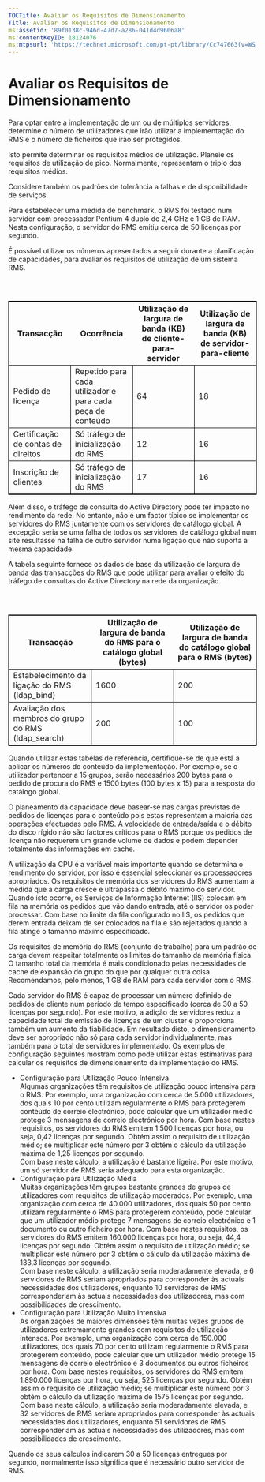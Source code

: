 ```yaml
---
TOCTitle: Avaliar os Requisitos de Dimensionamento
Title: Avaliar os Requisitos de Dimensionamento
ms:assetid: '89f0138c-946d-47d7-a286-041d4d9606a8'
ms:contentKeyID: 18124076
ms:mtpsurl: 'https://technet.microsoft.com/pt-pt/library/Cc747663(v=WS.10)'
---
```


Avaliar os Requisitos de Dimensionamento
========================================

Para optar entre a implementação de um ou de múltiplos servidores, determine o número de utilizadores que irão utilizar a implementação do RMS e o número de ficheiros que irão ser protegidos.

Isto permite determinar os requisitos médios de utilização. Planeie os requisitos de utilização de pico. Normalmente, representam o triplo dos requisitos médios.

Considere também os padrões de tolerância a falhas e de disponibilidade de serviços.

Para estabelecer uma medida de benchmark, o RMS foi testado num servidor com processador Pentium 4 duplo de 2,4 GHz e 1 GB de RAM. Nesta configuração, o servidor do RMS emitiu cerca de 50 licenças por segundo.

É possível utilizar os números apresentados a seguir durante a planificação de capacidades, para avaliar os requisitos de utilização de um sistema RMS.

###  

 
<table style="border:1px solid black;">
<colgroup>
<col width="25%" />
<col width="25%" />
<col width="25%" />
<col width="25%" />
</colgroup>
<thead>
<tr class="header">
<th>Transacção</th>
<th>Ocorrência</th>
<th>Utilização de largura de banda (KB) de cliente-para-servidor</th>
<th>Utilização de largura de banda (KB) de servidor-para-cliente</th>
</tr>
</thead>
<tbody>
<tr class="odd">
<td style="border:1px solid black;">Pedido de licença</td>
<td style="border:1px solid black;">Repetido para cada utilizador e para cada peça de conteúdo</td>
<td style="border:1px solid black;">64</td>
<td style="border:1px solid black;">18</td>
</tr>
<tr class="even">
<td style="border:1px solid black;">Certificação de contas de direitos</td>
<td style="border:1px solid black;">Só tráfego de inicialização do RMS</td>
<td style="border:1px solid black;">12</td>
<td style="border:1px solid black;">16</td>
</tr>
<tr class="odd">
<td style="border:1px solid black;">Inscrição de clientes</td>
<td style="border:1px solid black;">Só tráfego de inicialização do RMS</td>
<td style="border:1px solid black;">17</td>
<td style="border:1px solid black;">16</td>
</tr>
</tbody>
</table>
  
Além disso, o tráfego de consulta do Active Directory pode ter impacto no rendimento da rede. No entanto, não é um factor típico se implementar os servidores do RMS juntamente com os servidores de catálogo global. A excepção seria se uma falha de todos os servidores de catálogo global num site resultasse na falha de outro servidor numa ligação que não suporta a mesma capacidade.
  
A tabela seguinte fornece os dados de base da utilização de largura de banda das transacções do RMS que pode utilizar para avaliar o efeito do tráfego de consultas do Active Directory na rede da organização.
  
###  

 
<table style="border:1px solid black;">
<colgroup>
<col width="33%" />
<col width="33%" />
<col width="33%" />
</colgroup>
<thead>
<tr class="header">
<th>Transacção</th>
<th>Utilização de largura de banda do RMS para o catálogo global (bytes)</th>
<th>Utilização de largura de banda do catálogo global para o RMS (bytes)</th>
</tr>
</thead>
<tbody>
<tr class="odd">
<td style="border:1px solid black;">Estabelecimento da ligação do RMS (ldap_bind)</td>
<td style="border:1px solid black;">1600</td>
<td style="border:1px solid black;">200</td>
</tr>
<tr class="even">
<td style="border:1px solid black;">Avaliação dos membros do grupo do RMS (ldap_search)</td>
<td style="border:1px solid black;">200</td>
<td style="border:1px solid black;">100</td>
</tr>
</tbody>
</table>
  
Quando utilizar estas tabelas de referência, certifique-se de que está a aplicar os números do conteúdo da implementação. Por exemplo, se o utilizador pertencer a 15 grupos, serão necessários 200 bytes para o pedido de procura do RMS e 1500 bytes (100 bytes x 15) para a resposta do catálogo global.
  
O planeamento da capacidade deve basear-se nas cargas previstas de pedidos de licenças para o conteúdo pois estas representam a maioria das operações efectuadas pelo RMS. A velocidade de entrada/saída e o débito do disco rígido não são factores críticos para o RMS porque os pedidos de licença não requerem um grande volume de dados e podem depender totalmente das informações em cache.
  
A utilização da CPU é a variável mais importante quando se determina o rendimento do servidor, por isso é essencial seleccionar os processadores apropriados. Os requisitos de memória dos servidores do RMS aumentam à medida que a carga cresce e ultrapassa o débito máximo do servidor. Quando isto ocorre, os Serviços de Informação Internet (IIS) colocam em fila na memória os pedidos que vão dando entrada, até o servidor os poder processar. Com base no limite da fila configurado no IIS, os pedidos que derem entrada deixam de ser colocados na fila e são rejeitados quando a fila atinge o tamanho máximo especificado.
  
Os requisitos de memória do RMS (conjunto de trabalho) para um padrão de carga devem respeitar totalmente os limites do tamanho da memória física. O tamanho total da memória é mais condicionado pelas necessidades de cache de expansão do grupo do que por qualquer outra coisa. Recomendamos, pelo menos, 1 GB de RAM para cada servidor com o RMS.
  
Cada servidor do RMS é capaz de processar um número definido de pedidos de cliente num período de tempo especificado (cerca de 30 a 50 licenças por segundo). Por este motivo, a adição de servidores reduz a capacidade total de emissão de licenças de um cluster e proporciona também um aumento da fiabilidade. Em resultado disto, o dimensionamento deve ser apropriado não só para cada servidor individualmente, mas também para o total de servidores implementado. Os exemplos de configuração seguintes mostram como pode utilizar estas estimativas para calcular os requisitos de dimensionamento da implementação do RMS.
  
-   Configuração para Utilização Pouco Intensiva  
    Algumas organizações têm requisitos de utilização pouco intensiva para o RMS. Por exemplo, uma organização com cerca de 5.000 utilizadores, dos quais 10 por cento utilizam regularmente o RMS para protegerem conteúdo de correio electrónico, pode calcular que um utilizador médio protege 3 mensagens de correio electrónico por hora. Com base nestes requisitos, os servidores do RMS emitem 1.500 licenças por hora, ou seja, 0,42 licenças por segundo. Obtém assim o requisito de utilização médio; se multiplicar este número por 3 obtém o cálculo da utilização máxima de 1,25 licenças por segundo.  
    Com base neste cálculo, a utilização é bastante ligeira. Por este motivo, um só servidor de RMS seria adequado para esta organização.  
-   Configuração para Utilização Média  
    Muitas organizações têm grupos bastante grandes de grupos de utilizadores com requisitos de utilização moderados. Por exemplo, uma organização com cerca de 40.000 utilizadores, dos quais 50 por cento utilizam regularmente o RMS para protegerem conteúdo, pode calcular que um utilizador médio protege 7 mensagens de correio electrónico e 1 documento ou outro ficheiro por hora. Com base nestes requisitos, os servidores do RMS emitem 160.000 licenças por hora, ou seja, 44,4 licenças por segundo. Obtém assim o requisito de utilização médio; se multiplicar este número por 3 obtém o cálculo da utilização máxima de 133,3 licenças por segundo.  
    Com base neste cálculo, a utilização seria moderadamente elevada, e 6 servidores de RMS seriam apropriados para corresponder às actuais necessidades dos utilizadores, enquanto 10 servidores de RMS corresponderiam às actuais necessidades dos utilizadores, mas com possibilidades de crescimento.  
-   Configuração para Utilização Muito Intensiva  
    As organizações de maiores dimensões têm muitas vezes grupos de utilizadores extremamente grandes com requisitos de utilização intensos. Por exemplo, uma organização com cerca de 150.000 utilizadores, dos quais 70 por cento utilizam regularmente o RMS para protegerem conteúdo, pode calcular que um utilizador médio protege 15 mensagens de correio electrónico e 3 documentos ou outros ficheiros por hora. Com base nestes requisitos, os servidores do RMS emitem 1.890.000 licenças por hora, ou seja, 525 licenças por segundo. Obtém assim o requisito de utilização médio; se multiplicar este número por 3 obtém o cálculo da utilização máxima de 1575 licenças por segundo.  
    Com base neste cálculo, a utilização seria moderadamente elevada, e 32 servidores de RMS seriam apropriados para corresponder às actuais necessidades dos utilizadores, enquanto 51 servidores de RMS corresponderiam às actuais necessidades dos utilizadores, mas com possibilidades de crescimento.
  
Quando os seus cálculos indicarem 30 a 50 licenças entregues por segundo, normalmente isso significa que é necessário outro servidor de RMS.
